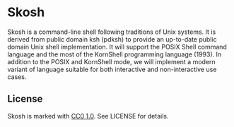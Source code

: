 # Skosh

Skosh is a command-line shell following traditions of Unix systems.
It is derived from public domain ksh (pdksh) to provide an up-to-date public
domain Unix shell implementation.
It will support the POSIX Shell command language and the most of the KornShell
programming language (1993).
In addition to the POSIX and KornShell mode, we will implement a modern variant
of language suitable for both interactive and non-interactive use cases.

## License

Skosh is marked with [CC0 1.0]. See LICENSE for details.

[CC0 1.0]: https://creativecommons.org/publicdomain/zero/1.0/
